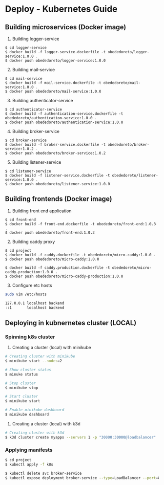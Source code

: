 # Deploy - Kubernetes Guide

## Building microservices (Docker image)

1. Building logger-service

```
$ cd logger-service
$ docker build -f logger-service.dockerfile -t obededoreto/logger-service:1.0.0 .
$ docker push obededoreto/logger-service:1.0.0
```

2. Building mail-service

```
$ cd mail-service
$ docker build -f mail-service.dockerfile -t obededoreto/mail-service:1.0.0 .
$ docker push obededoreto/mail-service:1.0.0
```

3. Building authenticator-service

```
$ cd authenticator-service
$ docker build -f authentication-service.dockerfile -t obededoreto/authentication-service:1.0.0 .
$ docker push obededoreto/authentication-service:1.0.0
```

4. Building broker-service

```
$ cd broker-service
$ docker build -f broker-service.dockerfile -t obededoreto/broker-service:1.0.2 .
$ docker push obededoreto/broker-service:1.0.2
```

5. Building listener-service

```
$ cd listener-service
$ docker build -f listener-service.dockerfile -t obededoreto/listener-service:1.0.0 .
$ docker push obededoreto/listener-service:1.0.0
```

## Building frontends (Docker image)

1. Building front end application

```
$ cd front-end
$ docker build -f front-end.dockerfile -t obededoreto/front-end:1.0.3 .
$ docker push obededoreto/front-end:1.0.3
```

2. Building caddy proxy

```
$ cd project
$ docker build -f caddy.dockerfile -t obededoreto/micro-caddy:1.0.0 .
$ docker push obededoreto/micro-caddy:1.0.0

$ docker build -f caddy.production.dockerfile -t obededoreto/micro-caddy-production:1.0.0 .
$ docker push obededoreto/micro-caddy-production:1.0.0
```

3. Configure etc hosts

```sh
sudo vim /etc/hosts

127.0.0.1 localhost backend
::1       localhost backend
```

## Deploying in kubnernetes cluster (LOCAL)

### Spinning k8s cluster

1. Creating a cluster (local) with minikube

```sh
# Creating cluster with minikube
$ minikube start --nodes=2

# Show cluster status
$ minuke status

# Stop cluster
$ minikube stop

# Start cluster
$ minikube start

# Enable minikube dashboard
$ minikube dashboard
```

1. Creating a cluster (local) with k3d

```sh
# Creating cluster with k3d
$ k3d cluster create myapps --servers 1 -p "30000:30000@loadbalancer"
```

### Applying manifests

```sh
$ cd project
$ kubectl apply -f k8s

$ kubectl delete svc broker-service
$ kubectl expose deployment broker-service --type=LoadBalancer --port=8080 --target-port=8080
```
